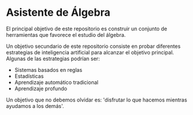 # Asistente de Álgebra

El principal objetivo de este repositorio es construir un conjunto de herramientas que favorece el estudio del álgebra. 

Un objetivo secundario de este repositorio consiste en probar diferentes estrategias de inteligencia artificial para alcanzar el objetivo principal. Algunas de las estrategias podrían ser:
  * Sistemas basados en reglas 
  * Estadísticas 
  * Aprendizaje automático tradicional
  * Aprendizaje profundo
  
Un objetivo que no debemos olvidar es: 'disfrutar lo que hacemos mientras ayudamos a los demás'.
